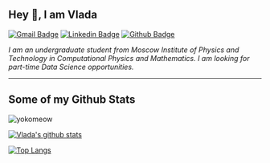 ## Hey 👋, I am Vlada

[![Gmail Badge](https://img.shields.io/badge/-kontsevaya.va@phystech.edu-c14438?style=flat&logo=Gmail&logoColor=white&link=mailto:kontsevaya.va@phystech.edu)](mailto:kontsevaya.va@phystech.edu) [![Linkedin Badge](https://img.shields.io/badge/-vladislavakon-0072b1?style=flat&logo=Linkedin&logoColor=white&link=https://www.linkedin.com/in/vladislavakon/)](https://www.linkedin.com/in/vladislavakon/) [![Github Badge](https://img.shields.io/badge/-yokomeow-grey?style=flat&logo=github&logoColor=white&link=https://github.com/yokomeow/)](https://www.github.com/yokomeow/) 

*I am an undergraduate student from Moscow Institute of Physics and Technology in Computational Physics and Mathematics. I am looking for part-time Data Science opportunities.*

<!-- Skills: PYTHON / SCIPY / SCIKIT-LEARN /-->

---
## Some of my Github Stats
<p align=left> <img src=https://komarev.com/ghpvc/?username=yokomeow alt=yokomeow /> </p>

[![Vlada's github stats](https://github-readme-stats.vercel.app/api?username=yokomeow&hide=contribs,prs&count_private=true&show_icons=true&theme=dracula)](https://github.com/yokomeow/github-readme-stats)

[![Top Langs](https://github-readme-stats.vercel.app/api/top-langs/?username=yokomeow&layout=compact&theme=dracula)](https://github.com/yokomeow/github-readme-stats)
